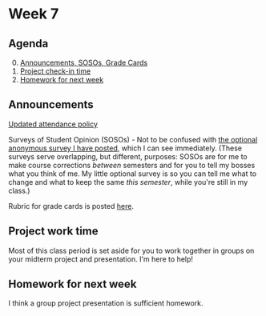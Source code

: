 # Week 7

## Agenda
0. [Announcements, SOSOs, Grade Cards](#announcements)
1. [Project check-in time](#project)
2. [Homework for next week](#homework)

## <span id="announcements">Announcements</span>

[Updated attendance policy](../attendance_policy.md)

Surveys of Student Opinion (SOSOs) - Not to be confused with [the optional anonymous survey I have posted](https://forms.gle/8byp3BTu2ex127Xk8), which I can see immediately. (These surveys serve overlapping, but different, purposes: SOSOs are for me to make course corrections _between_ semesters and for you to tell my bosses what you think of me. My little optional survey is so you can tell me what to change and what to keep the same _this semester_, while you're still in my class.) 

Rubric for grade cards is posted [here](../files/grade_card_rubric.md).

## <span id="project">Project work time</span>

Most of this class period is set aside for you to work together in groups on your midterm project and presentation. I'm here to help! 

## <span id="homework">Homework for next week</span>

I think a group project presentation is sufficient homework. 